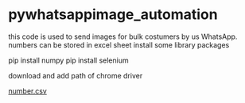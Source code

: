 # pywhatsappimage_automation
this code is used to send images for bulk costumers by us WhatsApp. numbers can be stored in excel sheet
install some library packages 

pip install numpy
pip install selenium

download and add path of chrome driver 



[number.csv](https://github.com/pradeeshkumarreddy/pywhatsappimage_automation/files/7454753/number.csv)
